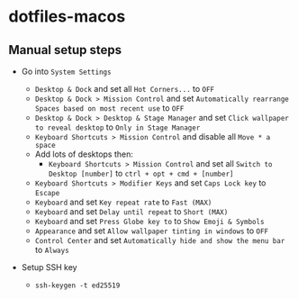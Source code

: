 # dotfiles-macos

## Manual setup steps

- Go into `System Settings`
    - `Desktop & Dock` and set all `Hot Corners...` to `OFF`
    - `Desktop & Dock > Mission Control` and set `Automatically rearrange Spaces based on most recent use` to `OFF`
    - `Desktop & Dock > Desktop & Stage Manager` and set `Click wallpaper to reveal desktop` to `Only in Stage Manager`
    - `Keyboard Shortcuts > Mission Control` and disable all `Move * a space`
    - Add lots of desktops then:
        - `Keyboard Shortcuts > Mission Control` and set all `Switch to Desktop [number]` to `ctrl + opt + cmd + [number]`
    - `Keyboard Shortcuts > Modifier Keys` and set `Caps Lock key` to `Escape`
    - `Keyboard` and set `Key repeat rate` to `Fast (MAX)`
    - `Keyboard` and set `Delay until repeat` to `Short (MAX)`
    - `Keyboard` and set `Press Globe key to` to `Show Emoji & Symbols`
    - `Appearance` and set `Allow wallpaper tinting in windows` to `OFF`
    - `Control Center` and set `Automatically hide and show the menu bar` to `Always`

- Setup SSH key
    - `ssh-keygen -t ed25519`
